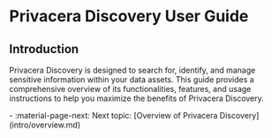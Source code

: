 # Privacera Discovery User Guide

## Introduction

Privacera Discovery is designed to search for, identify, and manage sensitive information within your data assets. This
guide provides a comprehensive overview of its functionalities, features, and usage instructions to help you maximize
the benefits of Privacera Discovery.

<div class="grid cards" markdown>
-   :material-page-next: Next topic: [Overview of Privacera Discovery](intro/overview.md)
</div>
